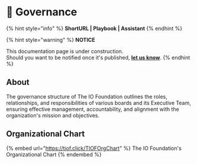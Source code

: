 # 🌟 Governance

{% hint style="info" %}
**ShortURL | Playbook | Assistant**
{% endhint %}

{% hint style="warning" %}
**NOTICE**

This documentation page is under construction.\
Should you want to be notified once it's published, [**let us know**](https://tiof.click/TIOFTarianUpdatesService).
{% endhint %}

## About

The governance structure of The IO Foundation outlines the roles, relationships, and responsibilities of various boards and its Executive Team, ensuring effective management, accountability, and alignment with the organization's mission and objectives.

## Organizational Chart

{% embed url="https://tiof.click/TIOFOrgChart" %}
The IO Foundation's Organizational Chart
{% endembed %}



##



